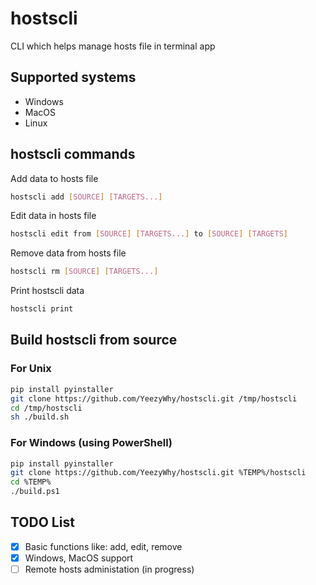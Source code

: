 # hostscli

CLI which helps manage hosts file in terminal app


## Supported systems

- Windows
- MacOS
- Linux


## hostscli commands

Add data to hosts file

```bash
hostscli add [SOURCE] [TARGETS...]
```

Edit data in hosts file

```bash
hostscli edit from [SOURCE] [TARGETS...] to [SOURCE] [TARGETS]
```

Remove data from hosts file

```bash
hostscli rm [SOURCE] [TARGETS...]
```

Print hostscli data

```bash
hostscli print
```

## Build hostscli from source

### For Unix

```bash
pip install pyinstaller
git clone https://github.com/YeezyWhy/hostscli.git /tmp/hostscli
cd /tmp/hostscli
sh ./build.sh
```

### For Windows (using PowerShell)

```bash
pip install pyinstaller
git clone https://github.com/YeezyWhy/hostscli.git %TEMP%/hostscli
cd %TEMP%
./build.ps1
```


## TODO List

- [x] Basic functions like: add, edit, remove
- [x] Windows, MacOS support
- [ ] Remote hosts administation (in progress)
